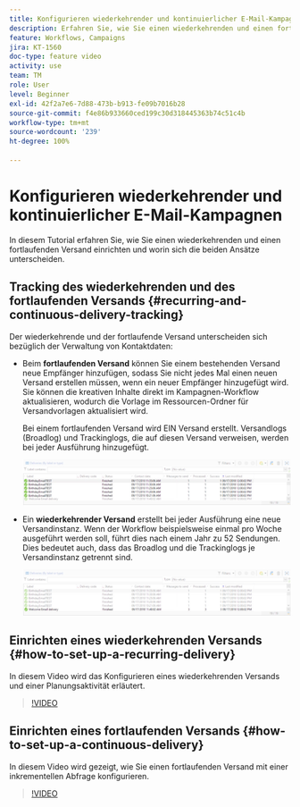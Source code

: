 ```yaml
---
title: Konfigurieren wiederkehrender und kontinuierlicher E-Mail-Kampagnen
description: Erfahren Sie, wie Sie einen wiederkehrenden und einen fortlaufenden Versand einrichten und worin sich die beiden Ansätze unterscheiden.
feature: Workflows, Campaigns
jira: KT-1560
doc-type: feature video
activity: use
team: TM
role: User
level: Beginner
exl-id: 42f2a7e6-7d88-473b-b913-fe09b7016b28
source-git-commit: f4e86b933660ced199c30d318445363b74c51c4b
workflow-type: tm+mt
source-wordcount: '239'
ht-degree: 100%

---
```


# Konfigurieren wiederkehrender und kontinuierlicher E-Mail-Kampagnen

In diesem Tutorial erfahren Sie, wie Sie einen wiederkehrenden und einen fortlaufenden Versand einrichten und worin sich die beiden Ansätze unterscheiden.

## Tracking des wiederkehrenden und des fortlaufenden Versands {#recurring-and-continuous-delivery-tracking}

Der wiederkehrende und der fortlaufende Versand unterscheiden sich bezüglich der Verwaltung von Kontaktdaten:

* Beim **fortlaufenden Versand** können Sie einem bestehenden Versand neue Empfänger hinzufügen, sodass Sie nicht jedes Mal einen neuen Versand erstellen müssen, wenn ein neuer Empfänger hinzugefügt wird. Sie können die kreativen Inhalte direkt im Kampagnen-Workflow aktualisieren, wodurch die Vorlage im Ressourcen-Ordner für Versandvorlagen aktualisiert wird.

  Bei einem fortlaufenden Versand wird EIN Versand erstellt. Versandlogs (Broadlog) und Trackinglogs, die auf diesen Versand verweisen, werden bei jeder Ausführung hinzugefügt.

  ![Versand (fortlaufend)](/help/assets/delivery_continuous.jpg)

* Ein **wiederkehrender Versand** erstellt bei jeder Ausführung eine neue Versandinstanz. Wenn der Workflow beispielsweise einmal pro Woche ausgeführt werden soll, führt dies nach einem Jahr zu 52 Sendungen. Dies bedeutet auch, dass das Broadlog und die Trackinglogs je Versandinstanz getrennt sind.

  ![Wiederkehrender Versand](/help/assets/delivery_recurring.jpg)

## Einrichten eines wiederkehrenden Versands {#how-to-set-up-a-recurring-delivery}

In diesem Video wird das Konfigurieren eines wiederkehrenden Versands und einer Planungsaktivität erläutert.

>[!VIDEO](https://video.tv.adobe.com/v/25040?quality=12&learn=on)

## Einrichten eines fortlaufenden Versands {#how-to-set-up-a-continuous-delivery}

In diesem Video wird gezeigt, wie Sie einen fortlaufenden Versand mit einer inkrementellen Abfrage konfigurieren.

>[!VIDEO](https://video.tv.adobe.com/v/25039?quality=12&learn=on)
